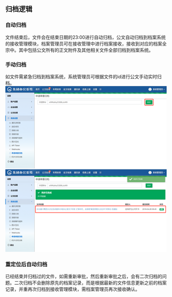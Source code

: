 ## 归档逻辑

### 自动归档
文件结束后，文件会在结束日期的23:00进行自动归档，公文自动归档到档案系统的接收管理模块，档案管理员可在接收管理中进行档案接收，接收到对应的档案全宗中。其中包括公文所有的正文附件及其他相关文件全部归档到档案系统。

### 手动归档
如文件需紧急归档到档案系统，系统管理员可根据文件的id进行公文手动实时归档。
    ![](images/Archiving_logic_1.png)
    ![](images/Archiving_logic_2.png)

### 重定位后自动归档
已经结束并归档过的文件，如需重新审批，然后重新审批之后，会有二次归档的问题。二次归档不会删除原先的档案记录，而是根据最新的文件信息更新之前的档案记录，并重再次归档到接收管理模块，需档案管理员再次接收确认。